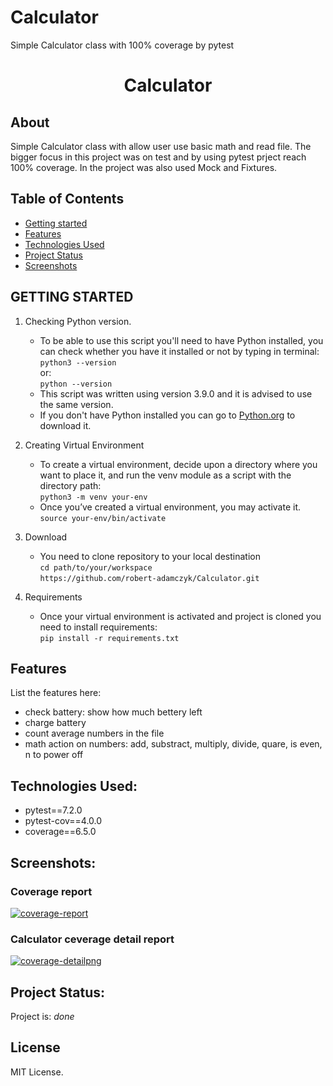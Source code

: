 # Calculator
Simple Calculator class with 100% coverage by pytest


<div align="center">
  <h1 align="center">Calculator</h1>
</div>


## About

Simple Calculator class with allow user use basic math and read file. The bigger focus in this project was on test and by using pytest prject reach 100% coverage. In the project was also used Mock and Fixtures.

## Table of Contents
* [Getting started](#getting-started)
* [Features](#features)
* [Technologies Used](#technologies-used)
* [Project Status](#project-status)
* [Screenshots](#screenshots)


## GETTING STARTED

1. Checking Python version.
    - To be able to use this script you'll need to have Python installed, you can check whether you have it installed or not by typing in terminal:  
`python3 --version`  
or:  
`python --version` 
    - This script was written using version 3.9.0 and it is advised to use the same version.
    - If you don't have Python installed you can go to [Python.org](https://www.python.org/downloads/) to download it.
    
 2. Creating Virtual Environment 
    - To create a virtual environment, decide upon a directory where you want to place it, and run the venv module as a script with the directory path:  
    `python3 -m venv your-env`  
    - Once you’ve created a virtual environment, you may activate it.  
    `source your-env/bin/activate`
    
 3. Download
     - You need to clone repository to your local destination  
    `cd path/to/your/workspace`  
    `https://github.com/robert-adamczyk/Calculator.git`
    
 4. Requirements
    - Once your virtual environment is activated and project is cloned you need to install requirements:  
    `pip install -r requirements.txt` 
    
## Features
   List the features here:
   - check battery: show how much bettery left
   - charge battery
   - count average numbers in the file
   - math action on numbers: add, substract, multiply, divide, quare, is even, n to power off
   
  
## Technologies Used:
  - pytest==7.2.0
  - pytest-cov==4.0.0
  - coverage==6.5.0

## Screenshots:

### Coverage report
<a href="https://ibb.co/r7FJPFH"><img src="https://i.ibb.co/tmQ5fQD/coverage-report.png" alt="coverage-report" border="0"></a>
### Calculator ceverage detail report
<a href="https://ibb.co/RzG6rP4"><img src="https://i.ibb.co/J5Wp62F/coverage-detailpng.png" alt="coverage-detailpng" border="0"></a>

## Project Status:
  
Project is: _done_

  
## License

MIT License.
